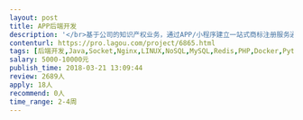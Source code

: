 ```yaml
---                
layout: post       
title: APP后端开发           
description: '</br>基于公司的知识产权业务，通过APP/小程序建立一站式商标注册服务通道，为全国用户提供主要功能有：商标在线查询、在线注册、转让、变更等服务，实现了商标的智能管理和商标状态的实时自动推送。参考产品："5A商标APP",具有小程序工作经验者优先！</br>'     
contenturl: https://pro.lagou.com/project/6865.html      
tags: [后端开发,Java,Socket,Nginx,LINUX,NoSQL,MySQL,Redis,PHP,Docker,Python]            
salary: 5000-10000元          
publish_time: 2018-03-21 13:09:44         
review: 2689人                   
apply: 18人                   
recommend: 0人                   
time_range: 2-4周              
---                 
```

